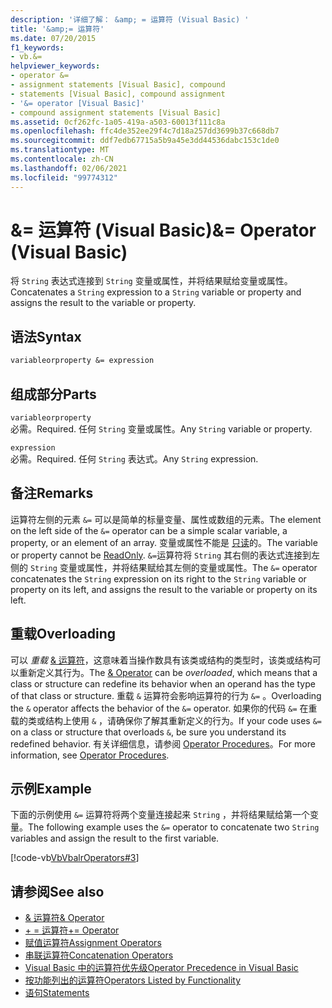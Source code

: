 ```yaml
---
description: '详细了解： &amp; = 运算符 (Visual Basic) '
title: '&amp;= 运算符'
ms.date: 07/20/2015
f1_keywords:
- vb.&=
helpviewer_keywords:
- operator &=
- assignment statements [Visual Basic], compound
- statements [Visual Basic], compound assignment
- '&= operator [Visual Basic]'
- compound assignment statements [Visual Basic]
ms.assetid: 0cf262fc-1a05-419a-a503-60013f111c8a
ms.openlocfilehash: ffc4de352ee29f4c7d18a257dd3699b37c668db7
ms.sourcegitcommit: ddf7edb67715a5b9a45e3dd44536dabc153c1de0
ms.translationtype: MT
ms.contentlocale: zh-CN
ms.lasthandoff: 02/06/2021
ms.locfileid: "99774312"
---
```

# <a name="amp-operator-visual-basic"></a><span data-ttu-id="ea07c-103">&amp;= 运算符 (Visual Basic)</span><span class="sxs-lookup"><span data-stu-id="ea07c-103">&amp;= Operator (Visual Basic)</span></span>

<span data-ttu-id="ea07c-104">将 `String` 表达式连接到 `String` 变量或属性，并将结果赋给变量或属性。</span><span class="sxs-lookup"><span data-stu-id="ea07c-104">Concatenates a `String` expression to a `String` variable or property and assigns the result to the variable or property.</span></span>  
  
## <a name="syntax"></a><span data-ttu-id="ea07c-105">语法</span><span class="sxs-lookup"><span data-stu-id="ea07c-105">Syntax</span></span>  
  
```vb  
variableorproperty &= expression  
```  
  
## <a name="parts"></a><span data-ttu-id="ea07c-106">组成部分</span><span class="sxs-lookup"><span data-stu-id="ea07c-106">Parts</span></span>  

 `variableorproperty`  
 <span data-ttu-id="ea07c-107">必需。</span><span class="sxs-lookup"><span data-stu-id="ea07c-107">Required.</span></span> <span data-ttu-id="ea07c-108">任何 `String` 变量或属性。</span><span class="sxs-lookup"><span data-stu-id="ea07c-108">Any `String` variable or property.</span></span>  
  
 `expression`  
 <span data-ttu-id="ea07c-109">必需。</span><span class="sxs-lookup"><span data-stu-id="ea07c-109">Required.</span></span> <span data-ttu-id="ea07c-110">任何 `String` 表达式。</span><span class="sxs-lookup"><span data-stu-id="ea07c-110">Any `String` expression.</span></span>  
  
## <a name="remarks"></a><span data-ttu-id="ea07c-111">备注</span><span class="sxs-lookup"><span data-stu-id="ea07c-111">Remarks</span></span>  

 <span data-ttu-id="ea07c-112">运算符左侧的元素 `&=` 可以是简单的标量变量、属性或数组的元素。</span><span class="sxs-lookup"><span data-stu-id="ea07c-112">The element on the left side of the `&=` operator can be a simple scalar variable, a property, or an element of an array.</span></span> <span data-ttu-id="ea07c-113">变量或属性不能是 [只读](../modifiers/readonly.md)的。</span><span class="sxs-lookup"><span data-stu-id="ea07c-113">The variable or property cannot be [ReadOnly](../modifiers/readonly.md).</span></span> <span data-ttu-id="ea07c-114">`&=`运算符将 `String` 其右侧的表达式连接到左侧的 `String` 变量或属性，并将结果赋给其左侧的变量或属性。</span><span class="sxs-lookup"><span data-stu-id="ea07c-114">The `&=` operator concatenates the `String` expression on its right to the `String` variable or property on its left, and assigns the result to the variable or property on its left.</span></span>  
  
## <a name="overloading"></a><span data-ttu-id="ea07c-115">重载</span><span class="sxs-lookup"><span data-stu-id="ea07c-115">Overloading</span></span>  

 <span data-ttu-id="ea07c-116">可以 *重载* [& 运算符](concatenation-operator.md)，这意味着当操作数具有该类或结构的类型时，该类或结构可以重新定义其行为。</span><span class="sxs-lookup"><span data-stu-id="ea07c-116">The [& Operator](concatenation-operator.md) can be *overloaded*, which means that a class or structure can redefine its behavior when an operand has the type of that class or structure.</span></span> <span data-ttu-id="ea07c-117">重载 `&` 运算符会影响运算符的行为 `&=` 。</span><span class="sxs-lookup"><span data-stu-id="ea07c-117">Overloading the `&` operator affects the behavior of the `&=` operator.</span></span> <span data-ttu-id="ea07c-118">如果你的代码 `&=` 在重载的类或结构上使用 `&` ，请确保你了解其重新定义的行为。</span><span class="sxs-lookup"><span data-stu-id="ea07c-118">If your code uses `&=` on a class or structure that overloads `&`, be sure you understand its redefined behavior.</span></span> <span data-ttu-id="ea07c-119">有关详细信息，请参阅 [Operator Procedures](../../programming-guide/language-features/procedures/operator-procedures.md)。</span><span class="sxs-lookup"><span data-stu-id="ea07c-119">For more information, see [Operator Procedures](../../programming-guide/language-features/procedures/operator-procedures.md).</span></span>  
  
## <a name="example"></a><span data-ttu-id="ea07c-120">示例</span><span class="sxs-lookup"><span data-stu-id="ea07c-120">Example</span></span>  

 <span data-ttu-id="ea07c-121">下面的示例使用 `&=` 运算符将两个变量连接起来 `String` ，并将结果赋给第一个变量。</span><span class="sxs-lookup"><span data-stu-id="ea07c-121">The following example uses the `&=` operator to concatenate two `String` variables and assign the result to the first variable.</span></span>  
  
 [!code-vb[VbVbalrOperators#3](~/samples/snippets/visualbasic/VS_Snippets_VBCSharp/VbVbalrOperators/VB/Class1.vb#3)]  
  
## <a name="see-also"></a><span data-ttu-id="ea07c-122">请参阅</span><span class="sxs-lookup"><span data-stu-id="ea07c-122">See also</span></span>

- [<span data-ttu-id="ea07c-123">& 运算符</span><span class="sxs-lookup"><span data-stu-id="ea07c-123">& Operator</span></span>](concatenation-operator.md)
- [<span data-ttu-id="ea07c-124">+ = 运算符</span><span class="sxs-lookup"><span data-stu-id="ea07c-124">+= Operator</span></span>](addition-assignment-operator.md)
- [<span data-ttu-id="ea07c-125">赋值运算符</span><span class="sxs-lookup"><span data-stu-id="ea07c-125">Assignment Operators</span></span>](assignment-operators.md)
- [<span data-ttu-id="ea07c-126">串联运算符</span><span class="sxs-lookup"><span data-stu-id="ea07c-126">Concatenation Operators</span></span>](concatenation-operators.md)
- [<span data-ttu-id="ea07c-127">Visual Basic 中的运算符优先级</span><span class="sxs-lookup"><span data-stu-id="ea07c-127">Operator Precedence in Visual Basic</span></span>](operator-precedence.md)
- [<span data-ttu-id="ea07c-128">按功能列出的运算符</span><span class="sxs-lookup"><span data-stu-id="ea07c-128">Operators Listed by Functionality</span></span>](operators-listed-by-functionality.md)
- [<span data-ttu-id="ea07c-129">语句</span><span class="sxs-lookup"><span data-stu-id="ea07c-129">Statements</span></span>](../../programming-guide/language-features/statements.md)
